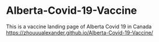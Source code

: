# Alberta-Covid-19-Vaccine
This is a vaccine landing page of Alberta Covid 19 in Canada
https://zhouuualexander.github.io/Alberta-Covid-19-Vaccine/
